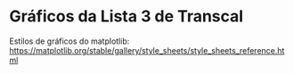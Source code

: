 # Gráficos da Lista 3 de Transcal
Estilos de gráficos do matplotlib:
https://matplotlib.org/stable/gallery/style_sheets/style_sheets_reference.html
